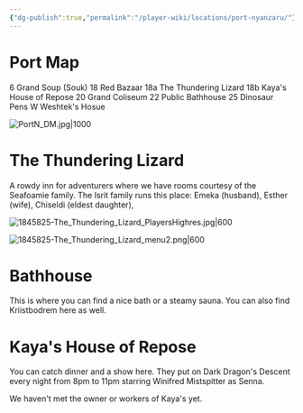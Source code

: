 ```yaml
---
{"dg-publish":true,"permalink":"/player-wiki/locations/port-nyanzaru/"}
---
```


# Port Map

6 Grand Soup (Souk)
18 Red Bazaar
18a The Thundering Lizard
18b Kaya's House of Repose
20 Grand Coliseum
22 Public Bathhouse
25 Dinosaur Pens
W Weshtek's Hosue


![PortN_DM.jpg|1000](/img/user/Maps/PortN_DM.jpg)


# The Thundering Lizard

A rowdy inn for adventurers where we have rooms courtesy of the Seafoamie family. The Isrit family runs this place: Emeka (husband), Esther (wife), Chiseldi (eldest daughter),  

![1845825-The_Thundering_Lizard_PlayersHighres.jpg|600](/img/user/1845825-The_Thundering_Lizard_PlayersHighres.jpg)

![1845825-The_Thundering_Lizard_menu2.png|600](/img/user/1845825-The_Thundering_Lizard_menu2.png)
# Bathhouse

This is where you can find a nice bath or a steamy sauna. You can also find Kriistbodrem here as well.

# Kaya's House of Repose

You can catch dinner and a show here. They put on Dark Dragon's Descent every night from 8pm to 11pm starring Winifred Mistspitter as Senna. 

We haven't met the owner or workers of Kaya's yet.